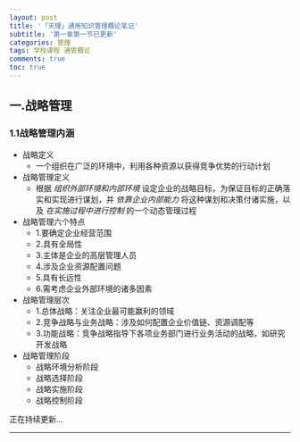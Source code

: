 ```yaml
---
layout: post
title: '「天理」通用知识管理概论笔记'
subtitle: '第一章第一节已更新'
categories: 管理
tags: 学校课程 通管概论
comments: true
toc: true
---
```


## 一.战略管理

### 1.1战略管理内涵

* 战略定义
  * 一个组织在广泛的环境中，利用各种资源以获得竞争优势的行动计划
* 战略管理定义
  * 根据 *组织外部环境和内部环境* 设定企业的战略目标，为保证目标的正确落实和实现进行谋划，并 *依靠企业内部能力* 将这种谋划和决策付诸实施，以及 *在实施过程中进行控制* 的一个动态管理过程
* 战略管理六个特点
  * 1.要确定企业经营范围
  * 2.具有全局性
  * 3.主体是企业的高层管理人员
  * 4.涉及企业资源配置问题
  * 5.具有长远性
  * 6.需考虑企业外部环境的诸多因素
* 战略管理层次
  * 1.总体战略：关注企业最可能赢利的领域
  * 2.竞争战略与业务战略：涉及如何配置企业价值链、资源调配等
  * 3.功能战略：竞争战略指导下各项业务部门进行业务活动的战略，如研究开发战略
* 战略管理阶段
  * 战略环境分析阶段
  * 战略选择阶段
  * 战略实施阶段
  * 战略控制阶段



正在持续更新...

------

